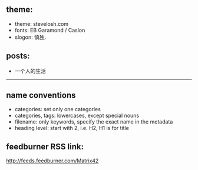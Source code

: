 ## theme:
* theme: stevelosh.com
* fonts: EB Garamond / Caslon
* slogon: 慎独.

## posts:
* 一个人的生活

-----------

## name conventions
* categories: set only one categories
* categories, tags: lowercases, except special nouns
* filename: only keywords, specify the exact name in the metadata
* heading level: start with 2, i.e. H2, H1 is for title

## feedburner RSS link:
http://feeds.feedburner.com/Matrix42

